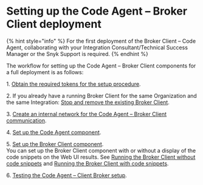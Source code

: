 # Setting up the Code Agent – Broker Client deployment

{% hint style="info" %}
For the first deployment of the Broker Client – Code Agent, collaborating with your Integration Consultant/Technical Success Manager or the Snyk Support is required.
{% endhint %}

The workflow for setting up the Code Agent – Broker Client components for a full deployment is as follows:

1\. [Obtain the required tokens for the setup procedure](step-1-obtaining-the-required-tokens-for-the-setup-procedure/).

2\. If you already have a running Broker Client for the same Organization and the same Integration: [Stop and remove the existing Broker Client](step-2-removing-an-existing-broker-client.md).

3\. [Create an internal network for the Code Agent – Broker Client communication](step-3-creating-a-network-for-the-broker-client-and-code-agent-communication.md).

4\. [Set up the Code Agent component](step-4-setting-up-the-code-agent/).

5\. [Set up the Broker Client component](step-5-setting-up-the-broker-client/).\
You can set up the Broker Client component with or without a display of the code snippets on the Web UI results. See [Running the Broker Client without code snippets](step-5-setting-up-the-broker-client/step-5.2a-running-the-broker-client-without-the-code-snippet-display/) and [Running the Broker Client with code snippets](step-5-setting-up-the-broker-client/step-5.2b-running-the-broker-client-with-the-code-snippets-display/).

6\. [Testing the Code Agent – Client Broker setup](step-6-testing-the-code-agent-snyk-broker-setup.md).
